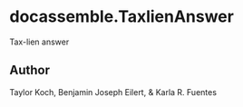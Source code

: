 # docassemble.TaxlienAnswer

Tax-lien answer

## Author

Taylor Koch, Benjamin Joseph Eilert, & Karla R. Fuentes

